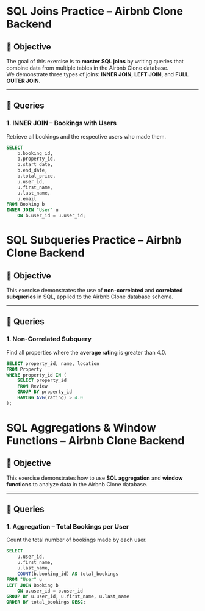 # SQL Joins Practice – Airbnb Clone Backend

## 🎯 Objective

The goal of this exercise is to **master SQL joins** by writing queries that combine data from multiple tables in the Airbnb Clone database.  
We demonstrate three types of joins: **INNER JOIN**, **LEFT JOIN**, and **FULL OUTER JOIN**.

---

## 🧩 Queries

### 1. INNER JOIN – Bookings with Users

Retrieve all bookings and the respective users who made them.

```sql
SELECT
    b.booking_id,
    b.property_id,
    b.start_date,
    b.end_date,
    b.total_price,
    u.user_id,
    u.first_name,
    u.last_name,
    u.email
FROM Booking b
INNER JOIN "User" u
    ON b.user_id = u.user_id;
```

# SQL Subqueries Practice – Airbnb Clone Backend

## 🎯 Objective

This exercise demonstrates the use of **non-correlated** and **correlated subqueries** in SQL, applied to the Airbnb Clone database schema.

---

## 🧩 Queries

### 1. Non-Correlated Subquery

Find all properties where the **average rating** is greater than 4.0.

```sql
SELECT property_id, name, location
FROM Property
WHERE property_id IN (
    SELECT property_id
    FROM Review
    GROUP BY property_id
    HAVING AVG(rating) > 4.0
);
```

# SQL Aggregations & Window Functions – Airbnb Clone Backend

## 🎯 Objective

This exercise demonstrates how to use **SQL aggregation** and **window functions** to analyze data in the Airbnb Clone database.

---

## 🧩 Queries

### 1. Aggregation – Total Bookings per User

Count the total number of bookings made by each user.

```sql
SELECT
    u.user_id,
    u.first_name,
    u.last_name,
    COUNT(b.booking_id) AS total_bookings
FROM "User" u
LEFT JOIN Booking b
    ON u.user_id = b.user_id
GROUP BY u.user_id, u.first_name, u.last_name
ORDER BY total_bookings DESC;
```

